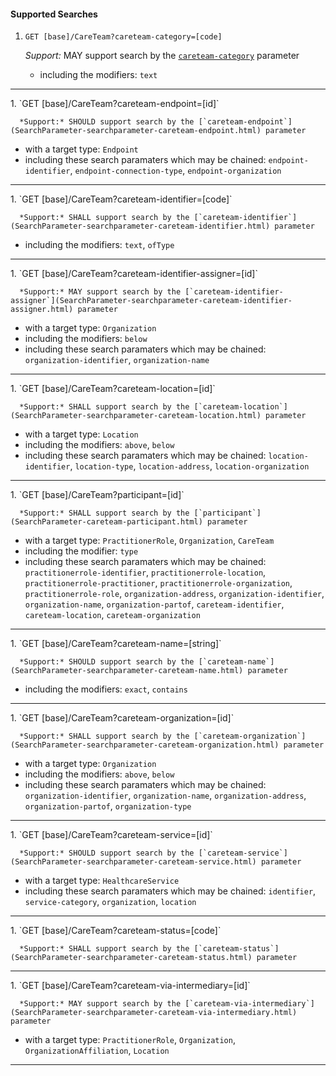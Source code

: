 #### Supported Searches

1. `GET [base]/CareTeam?careteam-category=[code]`

      *Support:* MAY support search by the [`careteam-category`](SearchParameter-searchparameter-careteam-category.html) parameter  
   - including the modifiers:  `text`   
<hr />
1. `GET [base]/CareTeam?careteam-endpoint=[id]`

      *Support:* SHOULD support search by the [`careteam-endpoint`](SearchParameter-searchparameter-careteam-endpoint.html) parameter
   - with a target type:  `Endpoint`   
   - including these search paramaters which may be chained:  `endpoint-identifier`, `endpoint-connection-type`, `endpoint-organization`
<hr />
1. `GET [base]/CareTeam?careteam-identifier=[code]`

      *Support:* SHALL support search by the [`careteam-identifier`](SearchParameter-searchparameter-careteam-identifier.html) parameter  
   - including the modifiers:  `text`, `ofType`   
<hr />
1. `GET [base]/CareTeam?careteam-identifier-assigner=[id]`

      *Support:* MAY support search by the [`careteam-identifier-assigner`](SearchParameter-searchparameter-careteam-identifier-assigner.html) parameter
   - with a target type:  `Organization`
   - including the modifiers:  `below`  
   - including these search paramaters which may be chained:  `organization-identifier`, `organization-name`
<hr />
1. `GET [base]/CareTeam?careteam-location=[id]`

      *Support:* SHALL support search by the [`careteam-location`](SearchParameter-searchparameter-careteam-location.html) parameter
   - with a target type:  `Location`
   - including the modifiers:  `above`, `below`  
   - including these search paramaters which may be chained:  `location-identifier`, `location-type`, `location-address`, `location-organization`
<hr />
1. `GET [base]/CareTeam?participant=[id]`

      *Support:* SHALL support search by the [`participant`](SearchParameter-careteam-participant.html) parameter
   - with a target type:  `PractitionerRole`, `Organization`, `CareTeam`
   - including the modifier:  `type`  
   - including these search paramaters which may be chained:  `practitionerrole-identifier`, `practitionerrole-location`, `practitionerrole-practitioner`, `practitionerrole-organization`, `practitionerrole-role`, `organization-address`, `organization-identifier`, `organization-name`, `organization-partof`, `careteam-identifier`, `careteam-location`, `careteam-organization`
<hr />
1. `GET [base]/CareTeam?careteam-name=[string]`

      *Support:* SHOULD support search by the [`careteam-name`](SearchParameter-searchparameter-careteam-name.html) parameter  
   - including the modifiers:  `exact`, `contains`   
<hr />
1. `GET [base]/CareTeam?careteam-organization=[id]`

      *Support:* SHALL support search by the [`careteam-organization`](SearchParameter-searchparameter-careteam-organization.html) parameter
   - with a target type:  `Organization`
   - including the modifiers:  `above`, `below`  
   - including these search paramaters which may be chained:  `organization-identifier`, `organization-name`, `organization-address`, `organization-partof`, `organization-type`
<hr />
1. `GET [base]/CareTeam?careteam-service=[id]`

      *Support:* SHOULD support search by the [`careteam-service`](SearchParameter-searchparameter-careteam-service.html) parameter
   - with a target type:  `HealthcareService`   
   - including these search paramaters which may be chained:  `identifier`, `service-category`, `organization`, `location`
<hr />
1. `GET [base]/CareTeam?careteam-status=[code]`

      *Support:* SHALL support search by the [`careteam-status`](SearchParameter-searchparameter-careteam-status.html) parameter
<hr />
1. `GET [base]/CareTeam?careteam-via-intermediary=[id]`

      *Support:* MAY support search by the [`careteam-via-intermediary`](SearchParameter-searchparameter-careteam-via-intermediary.html) parameter
   - with a target type:  `PractitionerRole`, `Organization`, `OrganizationAffiliation`, `Location`    
<hr />
